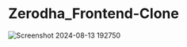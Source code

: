 # Zerodha_Frontend-Clone
![Screenshot 2024-08-13 192750](https://github.com/user-attachments/assets/5023e09f-1eae-45cb-835c-37be93c12fec)
